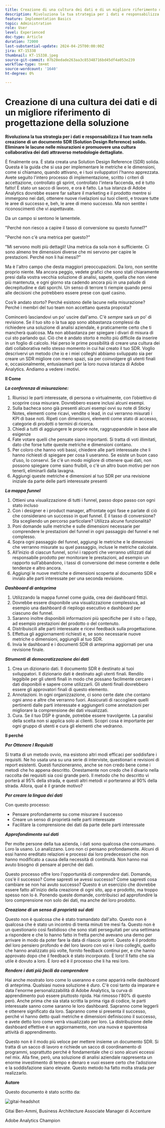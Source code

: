 ```yaml
---
title: Creazione di una cultura dei dati e di un migliore riferimento di progettazione della soluzione
description: Rivoluziona la tua strategia per i dati e responsabilizza il tuo team nella creazione di un documento Solution Design Reference (SDR) solido. Eliminare le lacune nelle misurazioni e promuovere una cultura collaborativa dei dati attraverso metodologie dettagliate.
feature: Implementation Basics
topic: Administration
role: User
level: Experienced
doc-type: Article
duration: 72000
last-substantial-update: 2024-04-25T00:00:00Z
jira: KT-15338
thumbnail: KT-15338.jpeg
source-git-commit: 07b28edade263aa3c85348716bd45df4a053e239
workflow-type: tm+mt
source-wordcount: '1640'
ht-degree: 0%

---
```



# Creazione di una cultura dei dati e di un migliore riferimento di progettazione della soluzione

**Rivoluziona la tua strategia per i dati e responsabilizza il tuo team nella creazione di un documento SDR (Solution Design Reference) solido. Eliminare le lacune nelle misurazioni e promuovere una cultura collaborativa dei dati attraverso metodologie dettagliate.**

È finalmente ora. È stata creata una Solution Design Reference (SDR) solida. Questa è la guida che si usa per implementare le metriche e le dimensioni, come si chiamano, quando attivano, e i tuoi sviluppatori l&#39;hanno apprezzata. Avete seguito l&#39;intero processo di implementazione, scritto i criteri di accettazione, controllato gli sprint, controllato l&#39;intera faccenda, ed è tutto fatto! È stato un sacco di lavoro, e ora è fatto. La tua istanza di Adobe Analytics dovrebbe essere far saltare il marketing e il prodotto mentre si immergono nei dati, ottenere nuove rivelazioni sui tuoi clienti, e trovare tutte le aree di successo e, beh, le aree di meno successo. Ma non sentite i riconoscimenti che vi aspettavate.

Da un campo si sentono le lamentele.

&quot;Perché non riesco a capire il tasso di conversione su questo funnel?&quot;

&quot;Perché non c&#39;è una metrica per questo?&quot;

&quot;Mi servono molti più dettagli! Una metrica da sola non è sufficiente. Ci sono almeno tre dimensioni diverse che mi servono per capire le prestazioni. Perché non li hai messi?&quot;

Ma è l&#39;altro campo che desta maggiori preoccupazioni. Da loro, non sentite proprio niente. Ma ancora peggio, vedete grafici che sono stati chiaramente presi dalla vostra vecchia soluzione di analisi, sapete, quella che non viene più mantenuta, e ogni giorno sta cadendo ancora più in una palude di decrepitudine e dati sporchi. Un senso di terrore ti riempie quando pensi alle decisioni che potrebbero essere prese con quel casino.

Cos’è andato storto? Perché esistono delle lacune nella misurazione? Perché i membri del tuo team non accettano questa proposta?

Comincerò lasciandovi un po&#39; uscire dall&#39;amo. C&#39;è *sempre* sarà un po&#39; di revisione. Se il tuo sito o la tua app sono abbastanza complessi da richiedere una soluzione di analisi aziendale, è praticamente certo che ti mancherà qualcosa. Ma non abbastanza per spiegare i divari di misura di cui sto parlando qui. Ciò che è andato storto è molto più difficile da inserire in un foglio di calcolo. Hai perso le prime possibilità di creare una cultura dei dati collaborativa nello stesso momento in cui hai creato il tuo SDR. Voglio descrivervi un metodo che io e i miei colleghi abbiamo sviluppato sia per creare un SDR migliore con meno spazi, sia per coinvolgere gli utenti finali e, occasionalmente, entusiasmarli per la loro nuova istanza di Adobe Analytics. Andiamo a vedere i motivi.

**Il Come**

***La conferenza di misurazione:***

1. Riunisci le parti interessate, di persona o virtualmente, con l’obiettivo di scoprire cosa misurare. Dovrebbero essere inclusi alcuni esempi.
1. Sulla bacheca sono già presenti alcuni esempi ovvi su note di Sticky Notes, elementi come ricavi, vendite o lead, in cui verranno misurati i KPI di base noti. Ripeti con dimensioni, elementi come stato di accesso, categorie di prodotti o termini di ricerca.
1. Chiedi a tutti di aggiungere le proprie note, raggruppandole in base alle esigenze
1. Fate votare quelli che pensate siano importanti. Si tratta di voti illimitati, dato che forse tutte queste metriche e dimensioni contano.
1. Per coloro che hanno voti bassi, chiedere alle parti interessate che li hanno richiesti di spiegare per cosa li useranno. Se esiste un buon caso d’uso, lo conservi. Se c&#39;è un modo migliore di ottenere quei dati, non possono spiegare come siano fruibili, o c&#39;è un altro buon motivo per non tenerli, eliminarli dalla lavagna.
1. Aggiungi queste metriche e dimensioni al tuo SDR per una revisione iniziale da parte delle parti interessate presenti

***La mappa funnel***

1. Ottieni una visualizzazione di tutti i funnel, passo dopo passo con ogni stato incluso
1. Con i designer e i product manager, affrontate ogni fase e parlate di ciò che considerano un successo in quel funnel. È il tasso di conversione? Sta scegliendo un percorso particolare? Utilizza alcune funzionalità?
1. Poni domande sulle metriche e sulle dimensioni necessarie per comprendere le prestazioni del funnel in ogni passaggio del funnel e nel complesso.
1. Sopra ogni passaggio del funnel, aggiungi le metriche e le dimensioni che verranno misurate su quel passaggio, incluse le metriche calcolate.
1. All’inizio di ciascun funnel, scrivi i rapporti che verranno utilizzati dal responsabile prodotto per monitorare le prestazioni, ad esempio un rapporto sull’abbandono, i tassi di conversione del mese corrente e delle tendenze e altro ancora.
1. Aggiungi le nuove metriche e dimensioni scoperte al documento SDR e invialo alle parti interessate per una seconda revisione.

***Dashboard di anteprima***

1. Utilizzando la mappa funnel come guida, crea dei dashboard fittizi.
1. Dovrebbe essere disponibile una visualizzazione complessiva, ad esempio una dashboard di riepilogo esecutivo e dashboard per ciascuno dei funnel.
1. Saranno inoltre disponibili informazioni più specifiche per il sito o l’app, ad esempio prestazioni del prodotto o del contenuto.
1. Distribuiscili alle parti interessate e ricevi feedback sulla progettazione.
1. Effettua gli aggiornamenti richiesti e, se sono necessarie nuove metriche o dimensioni, aggiungili al tuo SDR.
1. Invia le dashboard e i documenti SDR di anteprima aggiornati per una revisione finale.

***Strumenti di democratizzazione dei dati***

1. Crea un dizionario dati. Il documento SDR è destinato ai tuoi sviluppatori. Il dizionario dati è destinato agli utenti finali. Rendilo leggibile per gli utenti finali in modo che possano facilmente cercare i dati disponibili e sapere come utilizzarli. Gli utenti finali dovrebbero essere gli approvatori finali di questo elemento.
1. Annotazioni. In ogni organizzazione, ci sono certe date che contano ogni anno e altre che verranno fuori. Assicurati di raccogliere quelli pertinenti dalle parti interessate e aggiungerli come annotazioni per migliorare la comprensione dei dati visualizzati.
1. Cura. Se il tuo DSP è grande, potrebbe essere travolgente. La paralisi della scelta non si applica solo ai clienti. Scopri cosa è importante per ogni gruppo di utenti e cura gli elementi che vedranno.

**Il perché**

***Per Ottenere I Requisiti***

Si tratta di un metodo ovvio, ma esistono altri modi efficaci per soddisfare i requisiti. Ne ho usata una su una serie di interviste, questionari e revisioni di report esistenti. Questi funzioneranno, anche se non credo bene come i metodi che ho appena descritto. Onestamente non credo che il divario nella raccolta dei requisiti sia così grande però. Il metodo che ho descritto vi porterà al 95% della strada, e questi altri metodi vi porteranno al 90% della strada. Allora, qual è il grande motivo?

***Per creare la lingua dei dati***

Con questo processo:

- Pensare profondamente su come misurare il successo
- Creare un senso di proprietà nelle parti interessate
- Facilitare la comprensione dei dati da parte delle parti interessate

***Approfondimento sui dati***

Per molte persone della tua azienda, i dati sono qualcosa che consumano. Loro la usano. Lo analizzano. Loro non ci pensano profondamente. Alcuni di essi hanno ereditato relazioni e processi dai loro predecessori che non hanno modificato a causa della necessità di continuità. Non hanno mai avuto bisogno di pensare al perché dei dati.

Questo processo offre loro l&#39;opportunità di *comprendere* dati. Domande, cos&#39;è il successo? Come sapresti se avessi successo? Come sapresti cosa cambiare se non hai avuto successo? Questo è un esercizio che dovrebbe essere fatto all&#39;inizio della creazione di ogni sito, app e prodotto, ma troppo spesso non lo è. Ponendo queste domande, contribuisci ad approfondire la loro comprensione non solo dei dati, ma anche del loro prodotto.

***Creazione di un senso di proprietà sui dati***

Questo non è qualcosa che è stato tramandato dall&#39;alto. Questo non è qualcosa che è stato un incontro di trenta minuti tre mesi fa. Questo non è un questionario così fastidioso che sono stati perseguitati per una settimana a rispondere e che lo hanno fatto in fretta perché avevano una demo per arrivare in modo da poter fare la data di rilascio sprint. Questo è il prodotto del loro pensiero profondo e del loro lavoro con voi e i loro colleghi, quello che hanno analizzato più volte, fornito feedback continui per, e che hanno approvato dopo che il feedback è stato incorporato. È loro! Il fatto che sia utile è dovuto a loro. È *loro* ed è il processo che li ha resi loro.

***Rendere i dati più facili da comprendere***

Hai anche mostrato loro come lo useranno e come apparirà nelle dashboard di anteprima. Qualsiasi nuova soluzione è *duro*. C&#39;è così tanto da imparare e data l&#39;enorme personalizzabilità di Adobe Analytics, la curva di apprendimento può essere piuttosto ripida. Hai rimosso l&#39;80% di questo però. Anche prima che sia stata scritta la prima riga di codice, le parti interessate sanno come saranno le loro dashboard. Sapranno come leggerli e ottenere significato da loro. Sapranno come si presenta il successo, perché vi hanno detto quali metriche e dimensioni definiscono il successo, e avete detto loro come verrà visualizzato per loro. La distribuzione delle dashboard effettive è un aggiornamento, non una nuova e spaventosa attività di apprendimento.

Questo non è il modo più veloce per mettere insieme un documento SDR. Si tratta di un sacco di lavoro e richiede un sacco di coordinamento di programmi, soprattutto perché è fondamentale che ci sono alcuni eccessi nel mix. Alla fine, però, una soluzione di analisi aziendale rappresenta un enorme investimento di tempo e denaro e vuoi essere certo che l’adozione e la soddisfazione siano elevate. Questo metodo ha fatto molta strada per realizzarlo.

**Autore**

Questo documento è stato scritto da:

![gitai-headshot](assets/gitai-headshot-150.jpg)

Gitai Ben-Ammi, Business Architecture Associate Manager di Accenture

Adobe Analytics Champion

